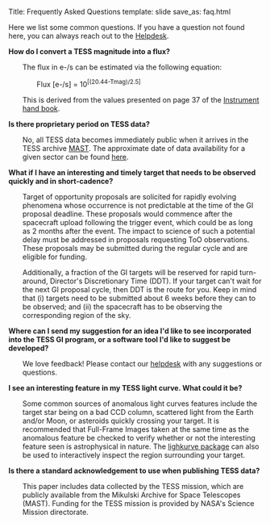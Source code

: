 Title: Frequently Asked Questions
template: slide
save_as: faq.html

Here we list some common questions. If you have a question not found here, you can always reach out to the <a href="helpdesk.html#content">Helpdesk</a>.

**How do I convert a TESS magnitude into a flux?**
<p style="margin-left: 2em">The flux in e-/s can be estimated via the following equation:</p>

<p style="margin-left: 4em">Flux [e-/s] = 10<sup>[(20.44-Tmag)/2.5]</sup></p>

<p style="margin-left: 2em">This is derived from the values presented on page 37 of the <a href = 'https://archive.stsci.edu/files/live/sites/mast/files/home/missions-and-data/active-missions/tess/_documents/TESS_Instrument_Handbook_v0.1.pdf'>Instrument hand book</a>.</p>

**Is there proprietary period on TESS data?**

<p style="margin-left: 2em">No, all TESS data becomes immediately public when it arrives in the TESS archive <a href = 'https://archive.stsci.edu/tess/'>MAST</a>. The approximate date of data availability for a given sector can be found <a href = 'https://outerspace.stsci.edu/display/TESS/TESS+Holdings+Available+by+MAST+Service'> here</a>.</p>

**What if I have an interesting and timely target that needs to be observed quickly and in short-cadence?**

<p style="margin-left: 2em">Target of opportunity proposals are solicited for rapidly evolving phenomena whose occurrence is not predictable at the time of the GI proposal deadline. These proposals would commence after the spacecraft upload following the trigger event, which could be as long as 2 months after the event. The impact to science of such a potential delay must be addressed in proposals requesting ToO observations. These proposals may be submitted during the regular cycle and are eligible for funding.</p>

<p style="margin-left: 2em">Additionally, a fraction of the GI targets will be reserved for rapid turn-around, Director's Discretionary Time (DDT). If your target can't wait for the next GI proposal cycle, then DDT is the route for you. Keep in mind that (i) targets need to be submitted about 6 weeks before they can to be observed; and (ii) the spacecraft has to be observing the corresponding region of the sky.</p>

**Where can I send my suggestion for an idea I'd like to see incorporated into the TESS GI program, or a software tool I'd like to suggest be developed?**

<p style="margin-left: 2em">We love feedback! Please contact our <a href="helpdesk.html">helpdesk</a> with any suggestions or questions.</p>

**I see an interesting feature in my TESS light curve. What could it be?**

<p style="margin-left: 2em">Some common sources of anomalous light curves features include the target star being on a bad CCD column, scattered light from the Earth and/or Moon, or asteroids quickly crossing your target. It is recommended that Full-Frame Images taken at the same time as the anomalous feature be checked to verify whether or not the interesting feature seen is astrophysical in nature. The <a href = "https://lightkurve.github.io/lightkurve/tutorials/1-getting-started/interactively-inspecting-data.html"> lighkurve package</a> can also be used to interactively inspect the region surrounding your target.</p>

**Is there a standard acknowledgement to use when publishing TESS data?**

<p style="margin-left: 2em">This paper includes data collected by the TESS mission, which are publicly available from the Mikulski Archive for Space Telescopes (MAST). Funding for the TESS mission is provided by NASA's Science Mission directorate.</p>
